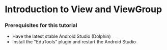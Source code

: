 # Introduction to View and ViewGroup

### Prerequisites for this tutorial

- Have the latest stable Android Studio (Dolphin)
- Install the "EduTools" plugin and restart the Android Studio
